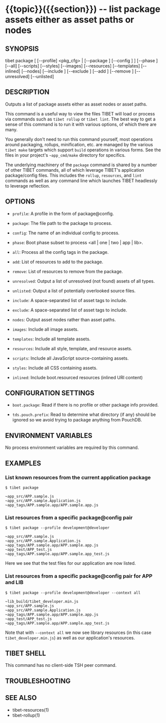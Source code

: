 {{topic}}({{section}}) -- list package assets either as asset paths or nodes
=============================================

## SYNOPSIS

tibet package [ [--profile] <pkg_cfg> | [--package <package>] [--config <cfg>] ]
    [--phase <phase>] [--all] [--scripts] [--styles] [--images] [--resources]
    [--templates] [--inlined] [--nodes]
    [--include <asset names>] [--exclude <asset names>]
    [--add <list>] [--remove <list>] [--unresolved] [--unlisted]

## DESCRIPTION

Outputs a list of package assets either as asset nodes or asset paths.

This command is a useful way to view the files TIBET will load or process
via commands such as `tibet rollup` or `tibet lint`. The best way to get a sense
of this command is to run it with various options, of which there are many.

You generally don't need to run this command yourself, most operations around
packaging, rollups, minification, etc. are managed by the various `tibet make`
targets which support `build` operations in various forms. See the files in your
project's `~app_cmd/make` directory for specifics.

The underlying machinery of the `package` command is shared by a number of other
TIBET commands, all of which leverage TIBET's application package/config files.
This includes the `rollup`, `resources`, and `lint` commands as well as any
command line which launches TIBET headlessly to leverage reflection.

## OPTIONS

  * `profile`:
    A profile in the form of package@config.

  * `package`:
    The file path to the package to process.

  * `config`:
    The name of an individual config to process.

  * `phase`:
    Boot phase subset to process <all | one | two | app | lib>.

  * `all`:
    Process all the config tags in the package.

  * `add`:
    List of resources to add to the package.

  * `remove`:
    List of resources to remove from the package.

  * `unresolved`:
    Output a list of unresolved (not found) assets of all types.

  * `unlisted`:
    Output a list of potentially overlooked source files.

  * `include`:
    A space-separated list of asset tags to include.

  * `exclude`:
    A space-separated list of asset tags to include.

  * `nodes`:
    Output asset nodes rather than asset paths.

  * `images`:
    Include all image assets.

  * `templates`:
    Include all template assets.

  * `resources`:
    Include all style, template, and resource assets.

  * `scripts`:
    Include all JavaScript source-containing assets.

  * `styles`:
    Include all CSS containing assets.

  * `inlined`:
    Include boot.resourced resources (inlined URI content)

## CONFIGURATION SETTINGS

  * `boot.package`:
    Read if there is no profile or other package info provided.

  * `tds.pouch.prefix`:
    Read to determine what directory (if any) should be ignored so we avoid
trying to package anything from PouchDB.

## ENVIRONMENT VARIABLES

No process environment variables are required by this command.

## EXAMPLES

### List known resources from the current application package

    $ tibet package

    ~app_src/APP.sample.js
    ~app_src/APP.sample.Application.js
    ~app_tags/APP.sample.app/APP.sample.app.js

### List resources from a specific package@config pair

    $ tibet package --profile development@developer

    ~app_src/APP.sample.js
    ~app_src/APP.sample.Application.js
    ~app_tags/APP.sample.app/APP.sample.app.js
    ~app_test/APP_test.js
    ~app_tags/APP.sample.app/APP.sample.app_test.js

Here we see that the test files for our application are now listed.

### List resources from a specific package@config pair for APP and LIB

    $ tibet package --profile development@developer --context all

    ~lib_build/tibet_developer.min.js
    ~app_src/APP.sample.js
    ~app_src/APP.sample.Application.js
    ~app_tags/APP.sample.app/APP.sample.app.js
    ~app_test/APP_test.js
    ~app_tags/APP.sample.app/APP.sample.app_test.js

Note that with `--context all` we now see library resources (in this case
`tibet_developer.min.js`) as well as our application's resources.

## TIBET SHELL

This command has no client-side TSH peer command.

## TROUBLESHOOTING


## SEE ALSO

  * tibet-resources(1)
  * tibet-rollup(1)
